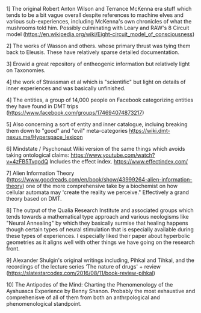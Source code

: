 1] The original Robert Anton Wilson and Terrance McKenna era stuff which tends to be a bit vague overall despite references to machine elves and various sub-experiences, including McKenna's own chronicles of what the mushrooms told him. Possibly culminating with Leary and RAW's 8 Circuit model (https://en.wikipedia.org/wiki/Eight-circuit_model_of_consciousness) 

2] The works of Wasson and others. whose primary thrust was tying them back to Eleusis. These have relatively sparse detailed documentation. 

3] Erowid a great repository of entheogenic information but relatively light on Taxonomies.

4] the work of Strassman et al which is "scientific" but light on details of inner experiences and was basically unfinished.  

4] The entities, a group of 14,000 people on Facebook categorizing entities they have found in DMT trips (https://www.facebook.com/groups/174694074873217)

5] Also concerning a sort of entity and inner catalogue, incluing  breaking them down to "good" and "evil" meta-categories  https://wiki.dmt-nexus.me/Hyperspace_lexicon

6] Mindstate / Psychonaut Wiki version of the same things which avoids taking ontological claims:  https://www.youtube.com/watch?v=4zFB5TvqodQ Includes the effect index.  https://www.effectindex.com/

7] Alien Information Theory (https://www.goodreads.com/en/book/show/43999264-alien-information-theory) one of the more comprehensive take by a biochemist on how cellular automata may 'create the reality we perceive." Effectively a grand theory based on DMT.

8] The output of the Qualia Research Institute and associated groups which tends towards a mathematical type approach and various neologisms like "Neural Annealing" by which they basically surmise that healing happens though certain types of neural stimulation that is especially available during these types of experiences. I especially liked their paper about hyperbolic geometries as it aligns well with other things we have going on the research front. 

9] Alexander Shulgin's original writings including, Pihkal and Tihkal, and the recordings of the lecture series ‘The nature of drugs' + review (https://slatestarcodex.com/2016/08/11/book-review-pihkal)

10] The Antipodes of the Mind: Charting the Phenomenology of the Ayahuasca Experience by Benny Shanon.  Probably the most exhaustive and comprehenisve of all of them from both an anthrpological and phenomenological standpoint.


